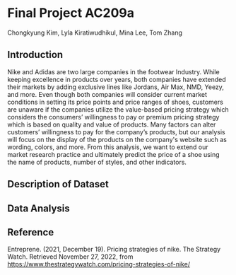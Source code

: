 # Final Project AC209a

Chongkyung Kim, Lyla Kiratiwudhikul, Mina Lee, Tom Zhang

## Introduction

Nike and Adidas are two large companies in the footwear Industry. While keeping excellence in products over years, both companies have extended their markets by adding exclusive lines like Jordans, Air Max, NMD, Yeezy, and more. Even though both companies will consider current market conditions in setting its price points and price ranges of shoes, customers are unaware if the companies utilize the value-based pricing strategy which considers the consumers’ willingness to pay or premium pricing strategy which is based on quality and value of products. Many factors can alter customers’ willingness to pay for the company’s products, but our analysis will focus on the display of the products on the company's website such as wording, colors, and more. From this analysis, we want to extend our market research practice and ultimately predict the price of a shoe using the name of products, number of styles, and other indicators.

## Description of Dataset


## Data Analysis


## Reference
Entreprene. (2021, December 19). Pricing strategies of nike. The Strategy Watch. Retrieved November 27, 2022, from https://www.thestrategywatch.com/pricing-strategies-of-nike/ 